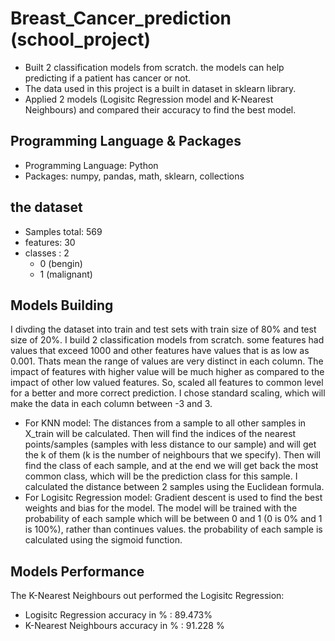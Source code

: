 # Breast_Cancer_prediction (school_project)
* Built 2 classification models from scratch. the models can help predicting if a patient has cancer or not.
* The data used in this project is a built in dataset in sklearn library.
* Applied 2 models (Logisitc Regression model and K-Nearest Neighbours) and compared their accuracy to find the best model.

## Programming Language & Packages
* Programming Language: Python
* Packages: numpy, pandas, math, sklearn, collections

## the dataset
* Samples total: 569
* features: 30
* classes : 2
  * 0 (bengin)
  * 1 (malignant)

## Models Building
I divding the dataset into train and test sets with train size of 80% and test size of 20%. I build 2 classification models from scratch. some features had values that exceed 1000 and other features have values that is as low as 0.001. Thats mean the range of values are very distinct in each column. The impact of features with higher value will be much higher as compared to the impact of other low valued features. So, scaled all features to common level for a better and more correct prediction. I chose standard scaling, which will make the data in each column between -3 and 3.
* For KNN model: The distances from a sample to all other samples in X_train will be calculated. Then will find the indices of the nearest points/samples (samples with less distance to our sample) and will get the k of them (k is the number of neighbours that we specify). Then will find the class of each sample, and at the end we will get back the most common class, which will be the prediction class for this sample. I calculated the distance between 2 samples using the Euclidean formula.
* For Logisitc Regression model: Gradient descent is used to find the best weights and bias for the model. The model will be trained with the probability of each sample which will be between 0 and 1 (0 is 0% and 1 is 100%), rather than continues values. the probability of each sample is calculated using the sigmoid function.

## Models Performance
The K-Nearest Neighbours out performed the Logisitc Regression:
* Logisitc Regression accuracy in % : 89.473%
* K-Nearest Neighbours accuracy in % : 91.228 %





